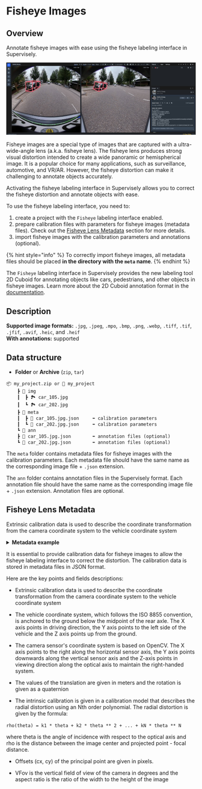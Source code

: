 # Fisheye Images

## Overview

Annotate fisheye images with ease using the fisheye labeling interface in Supervisely.

![](./images/fisheye_interface-frame.jpg)

Fisheye images are a special type of images that are captured with a ultra-wide-angle lens (a.k.a. fisheye lens). The fisheye lens produces strong visual distortion intended to create a wide panoramic or hemispherical image. It is a popular choice for many applications, such as surveillance, automotive, and VR/AR. However, the fisheye distortion can make it challenging to annotate objects accurately.

Activating the fisheye labeling interface in Supervisely allows you to correct the fisheye distortion and annotate objects with ease.

To use the fisheye labeling interface, you need to:

1. create a project with the `Fisheye` labeling interface enabled.
2. prepare calibration files with parameters for fisheye images (metadata files). Check out the [Fisheye Lens Metadata](#fisheye-lens-metadata) section for more details.
3. import fisheye images with the calibration parameters and annotations (optional).

{% hint style="info" %}
To correctly import fisheye images, all metadata files should be placed **in the directory with the `meta` name**.
{% endhint %}

The `Fisheye` labeling interface in Supervisely provides the new labeling tool 2D Cuboid for annotating objects like cars, pedestrians, and other objects in fisheye images. Learn more about the 2D Cuboid annotation format in the [documentation](../../../Annotation-JSON-format/04_Supervisely_Format_objects.md#cuboids-2d-annotation).

## Description

**Supported image formats:** `.jpg`, `.jpeg`, `.mpo`, `.bmp`, `.png`, `.webp`, `.tiff`, `.tif`, `.jfif`, `.avif`, `.heic`, and `.heif`\
**With annotations:** supported

## Data structure

- **Folder** or **Archive** (`zip`, `tar`)

```
📦 my_project.zip or 📂 my_project
    ┣ 📂 img
    ┃  ┣ 🏞️ car_105.jpg
    ┃  ┗ 🏞️ car_202.jpg
    ┣ 📂 meta
    ┃  ┣ 📄 car_105.jpg.json     ⬅️ calibration parameters
    ┃  ┗ 📄 car_202.jpg.json     ⬅️ calibration parameters
    ┗ 📂 ann
    ┣ 📄 car_105.jpg.json        ⬅️ annotation files (optional)
    ┗ 📄 car_202.jpg.json        ⬅️ annotation files (optional)
```

The `meta` folder contains metadata files for fisheye images with the calibration parameters. Each metadata file should have the same name as the corresponding image file + `.json` extension.

The `ann` folder contains annotation files in the Supervisely format. Each annotation file should have the same name as the corresponding image file + `.json` extension. Annotation files are optional.

## Fisheye Lens Metadata

Extrinsic calibration data is used to describe the coordinate transformation from the camera coordinate system to the vehicle coordinate system

<details>

<summary><strong>Metadata example</strong></summary>

```
{
  "calibration": {
    "extrinsic": {
      "quaternion": [
        0.39492483984846793,
        -0.5928584556321699,
        -0.5854007522749839,
        0.3871164962798451
      ],
      "translation": [
        -3.819498356,
        -0.070724798,
        0.730674159
      ]
    },
    "intrinsic": {
      "vfov": 97.9998472,
      "cxOffset": 0.59267,
      "cyOffset": -7.22379,
      "lensCoeffs": {
        "k1": 466.35917211,
        "k2": 32.48178784,
        "k3": -52.1509689,
        "k4": 73.79780387,
        "k5": -30.12830986,
        "k6": -0.37231277
      },
      "aspectRatio": 1.0,
      "cameraModel": "radial_poly"
    }
  }
}
```

</details>

It is essential to provide calibration data for fisheye images to allow the fisheye labeling interface to correct the distortion. The calibration data is stored in metadata files in JSON format.

Here are the key points and fields descriptions:


- Extrinsic calibration data is used to describe the coordinate transformation from the camera coordinate system to the vehicle coordinate system
- The vehicle coordinate system, which follows the ISO 8855 convention, is anchored to the ground below the midpoint of the rear axle. The X axis points in driving direction, the Y axis points to the left side of the vehicle and the Z axis points up from the ground.
- The camera sensor's coordinate system is based on OpenCV. The X axis points to the right along the horizontal sensor axis, the Y axis points downwards along the vertical sensor axis and the Z-axis points in viewing direction along the optical axis to maintain the right-handed system.
- The values of the translation are given in meters and the rotation is given as a quaternion

- The intrinsic calibration is given in a calibration model that describes the radial distortion using an Nth order polynomial. The radial distortion is given by the formula:

`rho(theta) = k1 * theta + k2 * theta ** 2 + ... + kN * theta ** N`

where theta is the angle of incidence with respect to the optical axis and rho is the distance between the image center and projected point - focal distance.

- Offsets (cx, cy) of the principal point are given in pixels.

- VFov is the vertical field of view of the camera in degrees and the aspect ratio is the ratio of the width to the height of the image
